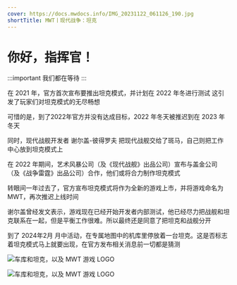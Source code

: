 ```yaml
---
cover: https://docs.mwdocs.info/IMG_20231122_061126_190.jpg
shortTitle: MWT丨现代战争：坦克
---
```


# 你好，指挥官！

:::important 我们都在等待
:::

在 2021 年，官方首次宣布要推出坦克模式，并计划在 2022 年冬进行测试
这引发了玩家们对坦克模式的无尽畅想

可惜的是，到了2022年官方并没有达成目标，2022 年冬天被推迟到在 2023 年冬天

同时，现代战舰开发者  谢尔盖-彼得罗夫  把现代战舰交给了斑马，自己则把工作中心放到坦克模式上

在 2022 年期间，艺术风暴公司（及《现代战舰》出品公司）宣布与盖金公司（及《战争雷霆》出品公司）合作，他们或将合力制作坦克模式

转眼间一年过去了，官方宣布坦克模式将作为全新的游戏上市，并将游戏命名为 MWT，再次推迟上线时间

谢尔盖曾经发文表示，游戏现在已经开始开发者内部测试，他已经尽力把战舰和坦克联系在一起，但是平衡工作很难。所以最终还是同意了把坦克和战舰分开

到了 2024年2月 月中活动，在专属地图中的机库里停放着一台坦克。这是否标志着坦克模式马上就要出现，在官方发布相关消息前一切都是猜测

![车库和坦克，以及 MWT 游戏 LOGO](https://docs.mwdocs.info/mwt-tank1.jpg)

![车库和坦克，以及 MWT 游戏 LOGO](https://docs.mwdocs.info/mwt-tank2.jpg)


